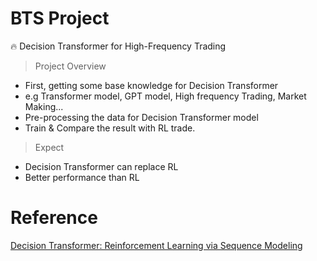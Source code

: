 # BTS Project	
	
🔥 Decision Transformer for High-Frequency Trading

> Project Overview

- First, getting some base knowledge for Decision Transformer
- e.g Transformer model, GPT model, High frequency Trading, Market Making...
- Pre-processing the data for Decision Transformer model
- Train & Compare the result with RL trade.

> Expect

- Decision Transformer can replace RL
- Better performance than RL


# Reference
[Decision Transformer: Reinforcement Learning via Sequence Modeling](https://arxiv.org/abs/2106.01345)
